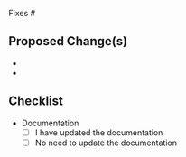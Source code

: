 Fixes #

## Proposed Change(s)

-
-

## Checklist

- Documentation
    - [ ] I have updated the documentation
    - [ ] No need to update the documentation
